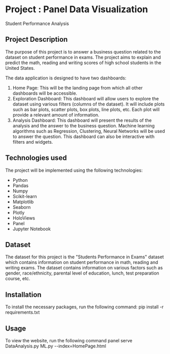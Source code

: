 # Project : Panel Data Visualization

Student Performance Analysis

## Project Description

The purpose of this project is to answer a business question related to the dataset on student performance in exams. The project aims to explain and predict the math, reading and writing scores of high school students in the United States. 

The data application is designed to have two dashboards: 

1. Home Page: This will be the landing page from which all other dashboards will be accessible. 
2. Exploration Dashboard: This dashboard will allow users to explore the dataset using various filters (columns of the dataset). It will include plots such as bar plots, scatter plots, box plots, line plots, etc. Each plot will provide a relevant amount of information.
3. Analysis Dashboard: This dashboard will present the results of the analysis and the answer to the business question. Machine learning algorithms such as Regression, Clustering, Neural Networks will be used to answer the question. This dashboard can also be interactive with filters and widgets.


## Technologies used

The project will be implemented using the following technologies:

- Python
- Pandas
- Numpy
- Scikit-learn
- Matplotlib
- Seaborn
- Plotly
- HoloViews
- Panel
- Jupyter Notebook

## Dataset

The dataset for this project is the "Students Performance in Exams" dataset which contains information on student performance in math, reading and writing exams. The dataset contains information on various factors such as gender, race/ethnicity, parental level of education, lunch, test preparation course, etc.
  
## Installation
To install the necessary packages, run the following command:
pip install -r requirements.txt

## Usage

To view the website, run the following command
panel serve DataAnalysis.py ML.py --index=HomePage.html



